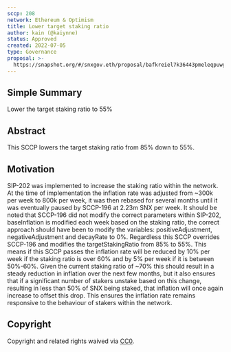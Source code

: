 ```yaml
---
sccp: 208
network: Ethereum & Optimism
title: Lower target staking ratio
author: kain (@kaiynne)
status: Approved
created: 2022-07-05
type: Governance
proposal: >-
  https://snapshot.org/#/snxgov.eth/proposal/bafkreiel7k36443pmeleqpuwghdh3rmbfjpzg4vjthtxnoramyhofnopbi
---
```


## Simple Summary

<!--"If you can't explain it simply, you don't understand it well enough." Provide a simplified and layman-accessible explanation of the SCCP.-->

Lower the target staking ratio to 55%

## Abstract

<!--A short (~200 word) description of the variable change proposed.-->

This SCCP lowers the target staking ratio from 85% down to 55%.

## Motivation

<!--The motivation is critical for SCCPs that want to update variables within Synthetix. It should clearly explain why the existing variable is not incentive aligned. SCCP submissions without sufficient motivation may be rejected outright.-->

SIP-202 was implemented to increase the staking ratio within the network. At the time of implementation the inflation rate was adjusted from ~300k per week to 800k per week, it was then rebased for several months until it was eventually paused by SCCP-196 at 2.23m SNX per week. It should be noted that SCCP-196 did not modify the correct parameters within SIP-202, baseInflation is modified each week based on the staking ratio, the correct approach should have been to modify the variables: positiveAdjustment, negativeAdjustment and decayRate to 0%. Regardless this SCCP overrides SCCP-196 and modifies the targetStakingRatio from 85% to 55%. This means if this SCCP passes the inflation rate will be reduced by 10% per week if the staking ratio is over 60% and by 5% per week if it is between 50%-60%. Given the current staking ratio of ~70% this should result in a steady reduction in inflation over the next few months, but it also ensures that if a significant number of stakers unstake based on this change, resulting in less than 50% of SNX being staked, that inflation will once again increase to offset this drop. This ensures the inflation rate remains responsive to the behaviour of stakers within the network. 

## Copyright

Copyright and related rights waived via [CC0](https://creativecommons.org/publicdomain/zero/1.0/).
